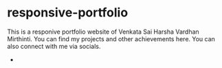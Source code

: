 # responsive-portfolio

This is a responive portfolio website of Venkata Sai Harsha Vardhan Mirthinti. You can find my projects and other achievements here.
You can also connect with me via socials.

* 
